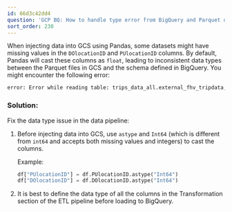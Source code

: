```yaml
---
id: 66d3c42dd4
question: 'GCP BQ: How to handle type error from BigQuery and Parquet data?'
sort_order: 230
---
```


When injecting data into GCS using Pandas, some datasets might have missing values in the `DOlocationID` and `PUlocationID` columns. By default, Pandas will cast these columns as `float`, leading to inconsistent data types between the Parquet files in GCS and the schema defined in BigQuery. You might encounter the following error:

```bash
error: Error while reading table: trips_data_all.external_fhv_tripdata, error message: Parquet column 'DOlocationID' has type INT64 which does not match the target cpp_type DOUBLE.
```

### Solution:
Fix the data type issue in the data pipeline:

1. Before injecting data into GCS, use `astype` and `Int64` (which is different from `int64` and accepts both missing values and integers) to cast the columns.

    Example:
    ```python
    df["PUlocationID"] = df.PUlocationID.astype("Int64")
    df["DOlocationID"] = df.DOlocationID.astype("Int64")
    ```

2. It is best to define the data type of all the columns in the Transformation section of the ETL pipeline before loading to BigQuery.